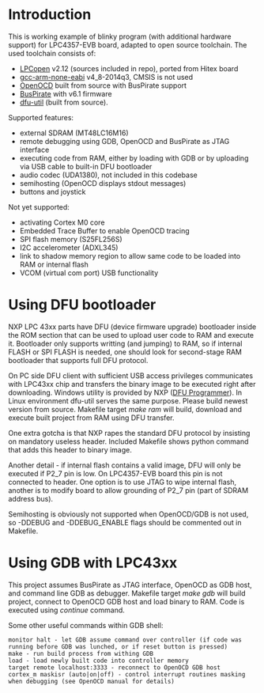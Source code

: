 # Introduction

This is working example of blinky program (with additional hardware support) for LPC4357-EVB board, adapted to open source toolchain. The used toolchain consists of:

* [LPCopen](http://www.lpcware.com/content/nxpfile/lpcopen-platform) v2.12 (sources included in repo), ported from Hitex board
* [gcc-arm-none-eabi](https://launchpad.net/gcc-arm-embedded/) v4_8-2014q3, CMSIS is not used
* [OpenOCD](openocd.sourceforge.net) built from source with BusPirate support
* [BusPirate](http://dangerousprototypes.com/docs/Bus_Pirate) with v6.1 firmware
* [dfu-util](http://dfu-util.gnumonks.org/) (built from source).


Supported features:

* external SDRAM (MT48LC16M16)
* remote debugging using GDB, OpenOCD and BusPirate as JTAG interface
* executing code from RAM, either by loading with GDB or by uploading via USB cable to built-in DFU bootloader
* audio codec (UDA1380), not included in this codebase
* semihosting (OpenOCD displays stdout messages)
* buttons and joystick

Not yet supported:

* activating Cortex M0 core
* Embedded Trace Buffer to enable OpenOCD tracing
* SPI flash memory (S25FL256S)
* I2C accelerometer (ADXL345)
* link to shadow memory region to allow same code to be loaded into RAM or internal flash
* VCOM (virtual com port) USB functionality

# Using DFU bootloader

NXP LPC 43xx parts have DFU (device firmware upgrade) bootloader inside the ROM section that can be used to upload user code to RAM and execute it. Bootloader only supports writting (and jumping) to RAM, so if internal FLASH or SPI FLASH is needed, one should look for second-stage RAM bootloader that supports full DFU protocol.

On PC side DFU client with sufficient USB access privileges communicates with LPC43xx chip and transfers the binary image to be executed right after downloading. Windows utility is provided by NXP ([DFU Programmer](http://www.lpcware.com/content/project/dfu-download-programming-utility-and-security-lpcdfusec-tool/dfusec-dfu-production-p)). In Linux environment dfu-util serves the same purpose. Please build newest version from source. Makefile target *make ram* will build, download and execute built project from RAM using DFU transfer.

One extra gotcha is that NXP rapes the standard DFU protocol by insisting on mandatory useless header. Included Makefile shows python command that adds this header to binary image.

Another detail - if internal flash contains a valid image, DFU will only be executed if P2_7 pin is low. On LPC4357-EVB board this pin is not connected to header. One option is to use JTAG to wipe internal flash, another is to modify board to allow grounding of P2_7 pin (part of SDRAM address bus).

Semihosting is obviously not supported when OpenOCD/GDB is not used, so -DDEBUG and -DDEBUG_ENABLE flags should be commented out in Makefile.

# Using GDB with LPC43xx

This project assumes BusPirate as JTAG interface, OpenOCD as GDB host, and command line GDB as debugger. Makefile target *make gdb* will build project, connect to OpenOCD GDB host and load binary to RAM. Code is executed using *continue* command.

Some other useful commands within GDB shell:

    monitor halt - let GDB assume command over controller (if code was running before GDB was lunched, or if reset button is pressed)
    make - run build process from withing GDB
    load - load newly built code into controller memory
    target remote localhost:3333 - reconnect to OpenOCD GDB host
    cortex_m maskisr (auto|on|off) - control interrupt routines masking when debugging (see OpenOCD manual for details)
